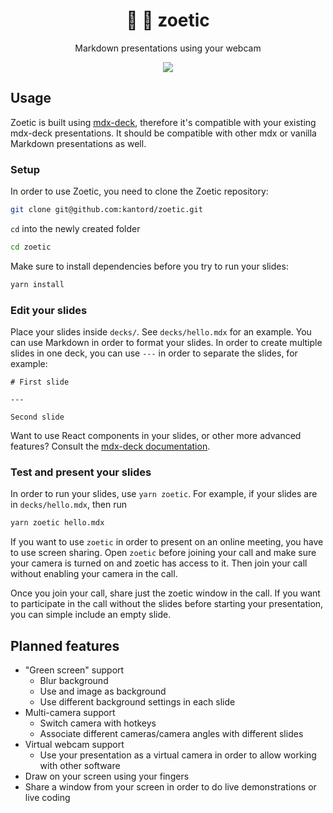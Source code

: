 <div align="center">
	<h1>🌱 🎥 zoetic</h1>
	<p>Markdown presentations using your webcam</p>
</div>

<div align="center">
  <img src="demo.gif" />
</div>

## Usage

Zoetic is built using [mdx-deck](https://github.com/jxnblk/mdx-deck), therefore 
it's compatible with your existing mdx-deck presentations.
It should be compatible with other mdx or vanilla Markdown presentations as well.


### Setup

In order to use Zoetic, you need to clone the Zoetic repository:

```bash
git clone git@github.com:kantord/zoetic.git
```

`cd` into the newly created folder

```bash
cd zoetic
```

Make sure to install dependencies before you try to run your slides:

```bash
yarn install
```

### Edit your slides

Place your slides inside `decks/`. See `decks/hello.mdx` for an example. You can use Markdown
in order to format your slides. In order to create multiple slides in one deck, you can use
`---` in order to separate the slides, for example:

```mdx
# First slide

---

Second slide
```

Want to use React components in your slides, or other more advanced features? Consult the
[mdx-deck documentation](https://github.com/jxnblk/mdx-deck).


### Test and present your slides

In order to run your slides, use `yarn zoetic`. For example, if your slides are in 
`decks/hello.mdx`, then run

```bash
yarn zoetic hello.mdx
```

If you want to use `zoetic` in order to present on an online meeting, you have to use screen
sharing. Open `zoetic` before joining your call and make sure your camera is turned on and
zoetic has access to it. Then join your call without enabling your camera in the call.

Once you join your call, share just the zoetic window in the call. If you want to participate
in the call without the slides before starting your presentation, you can simple include an
empty slide.



## Planned features

* "Green screen" support
	- Blur background
	- Use and image as background
	- Use different background settings in each slide
* Multi-camera support
	- Switch camera with hotkeys
	- Associate different cameras/camera angles with different slides
* Virtual webcam support
	- Use your presentation as a virtual camera in order to allow working with other software
* Draw on your screen using your fingers
* Share a window from your screen in order to do live demonstrations or live coding
